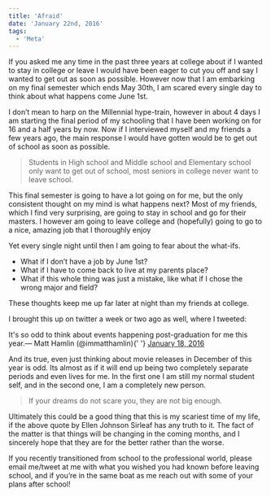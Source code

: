 ```yaml
---
title: 'Afraid'
date: 'January 22nd, 2016'
tags:
  - 'Meta'
---
```


If you asked me any time in the past three years at college about if I wanted to
stay in college or leave I would have been eager to cut you off and say I wanted
to get out as soon as possible. However now that I am embarking on my final
semester which ends May 30th, I am scared every single day to think about what
happens come June 1st.

I don’t mean to harp on the Millennial hype-train, however in about 4 days I am
starting the final period of my schooling that I have been working on for 16 and
a half years by now. Now if I interviewed myself and my friends a few years ago,
the main response I would have gotten would be to get out of school as soon as
possible.

> Students in High school and Middle school and Elementary school only want to
> get out of school, most seniors in college never want to leave school.

This final semester is going to have a lot going on for me, but the only
consistent thought on my mind is what happens next? Most of my friends, which I
find very surprising, are going to stay in school and go for their masters. I
however am going to leave college and (hopefully) going to go to a nice, amazing
job that I thoroughly enjoy

Yet every single night until then I am going to fear about the what-ifs.

- What if I don’t have a job by June 1st?
- What if I have to come back to live at my parents place?
- What if this whole thing was just a mistake, like what if I chose the wrong
  major and field?

These thoughts keep me up far later at night than my friends at college.

I brought this up on twitter a week or two ago as well, where I tweeted:

<Tweet>
  <div lang="en" dir="ltr">
    It&#39;s so odd to think about events happening post-graduation for me this
    year.&mdash; Matt Hamlin (@immatthamlin){' '}
    <a href="https://twitter.com/immatthamlin/status/688932733490343938">
      January 18, 2016
    </a>
  </div>
</Tweet>

And its true, even just thinking about movie releases in December of this year
is odd. Its almost as if it will end up being two completely separate periods
and even lives for me. In the first one I am still my normal student self, and
in the second one, I am a completely new person.

> If your dreams do not scare you, they are not big enough.

Ultimately this could be a good thing that this is my scariest time of my life,
if the above quote by Ellen Johnson Sirleaf has any truth to it. The fact of the
matter is that things will be changing in the coming months, and I sincerely
hope that they are for the better rather than the worse.

If you recently transitioned from school to the professional world, please email
me/tweet at me with what you wished you had known before leaving school, and if
you’re in the same boat as me reach out with some of your plans after school!
